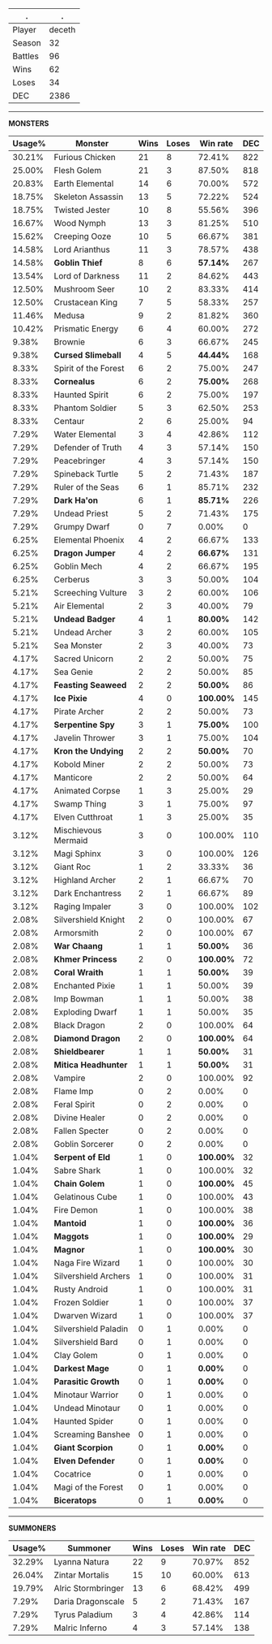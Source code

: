 .|.
|-|-
Player|deceth
Season|32
Battles|96
Wins|62
Loses|34
DEC|2386

---
**MONSTERS**

Usage%|Monster|Wins|Loses|Win rate|DEC|
-|-|-|-|-|-|
30.21%|Furious Chicken|21|8|72.41%|822|
25.00%|Flesh Golem|21|3|87.50%|818|
20.83%|Earth Elemental|14|6|70.00%|572|
18.75%|Skeleton Assassin|13|5|72.22%|524|
18.75%|Twisted Jester|10|8|55.56%|396|
16.67%|Wood Nymph|13|3|81.25%|510|
15.62%|Creeping Ooze|10|5|66.67%|381|
14.58%|Lord Arianthus|11|3|78.57%|438|
14.58%|**Goblin Thief**|8|6|**57.14%**|267|
13.54%|Lord of Darkness|11|2|84.62%|443|
12.50%|Mushroom Seer|10|2|83.33%|414|
12.50%|Crustacean King|7|5|58.33%|257|
11.46%|Medusa|9|2|81.82%|360|
10.42%|Prismatic Energy|6|4|60.00%|272|
9.38%|Brownie|6|3|66.67%|245|
9.38%|**Cursed Slimeball**|4|5|**44.44%**|168|
8.33%|Spirit of the Forest|6|2|75.00%|247|
8.33%|**Cornealus**|6|2|**75.00%**|268|
8.33%|Haunted Spirit|6|2|75.00%|197|
8.33%|Phantom Soldier|5|3|62.50%|253|
8.33%|Centaur|2|6|25.00%|94|
7.29%|Water Elemental|3|4|42.86%|112|
7.29%|Defender of Truth|4|3|57.14%|150|
7.29%|Peacebringer|4|3|57.14%|150|
7.29%|Spineback Turtle|5|2|71.43%|187|
7.29%|Ruler of the Seas|6|1|85.71%|232|
7.29%|**Dark Ha'on**|6|1|**85.71%**|226|
7.29%|Undead Priest|5|2|71.43%|175|
7.29%|Grumpy Dwarf|0|7|0.00%|0|
6.25%|Elemental Phoenix|4|2|66.67%|133|
6.25%|**Dragon Jumper**|4|2|**66.67%**|131|
6.25%|Goblin Mech|4|2|66.67%|195|
6.25%|Cerberus|3|3|50.00%|104|
5.21%|Screeching Vulture|3|2|60.00%|106|
5.21%|Air Elemental|2|3|40.00%|79|
5.21%|**Undead Badger**|4|1|**80.00%**|142|
5.21%|Undead Archer|3|2|60.00%|105|
5.21%|Sea Monster|2|3|40.00%|73|
4.17%|Sacred Unicorn|2|2|50.00%|75|
4.17%|Sea Genie|2|2|50.00%|85|
4.17%|**Feasting Seaweed**|2|2|**50.00%**|86|
4.17%|**Ice Pixie**|4|0|**100.00%**|145|
4.17%|Pirate Archer|2|2|50.00%|73|
4.17%|**Serpentine Spy**|3|1|**75.00%**|100|
4.17%|Javelin Thrower|3|1|75.00%|104|
4.17%|**Kron the Undying**|2|2|**50.00%**|70|
4.17%|Kobold Miner|2|2|50.00%|73|
4.17%|Manticore|2|2|50.00%|64|
4.17%|Animated Corpse|1|3|25.00%|29|
4.17%|Swamp Thing|3|1|75.00%|97|
4.17%|Elven Cutthroat|1|3|25.00%|35|
3.12%|Mischievous Mermaid|3|0|100.00%|110|
3.12%|Magi Sphinx|3|0|100.00%|126|
3.12%|Giant Roc|1|2|33.33%|36|
3.12%|Highland Archer|2|1|66.67%|70|
3.12%|Dark Enchantress|2|1|66.67%|89|
3.12%|Raging Impaler|3|0|100.00%|102|
2.08%|Silvershield Knight|2|0|100.00%|67|
2.08%|Armorsmith|2|0|100.00%|67|
2.08%|**War Chaang**|1|1|**50.00%**|36|
2.08%|**Khmer Princess**|2|0|**100.00%**|72|
2.08%|**Coral Wraith**|1|1|**50.00%**|39|
2.08%|Enchanted Pixie|1|1|50.00%|39|
2.08%|Imp Bowman|1|1|50.00%|38|
2.08%|Exploding Dwarf|1|1|50.00%|35|
2.08%|Black Dragon|2|0|100.00%|64|
2.08%|**Diamond Dragon**|2|0|**100.00%**|64|
2.08%|**Shieldbearer**|1|1|**50.00%**|31|
2.08%|**Mitica Headhunter**|1|1|**50.00%**|31|
2.08%|Vampire|2|0|100.00%|92|
2.08%|Flame Imp|0|2|0.00%|0|
2.08%|Feral Spirit|0|2|0.00%|0|
2.08%|Divine Healer|0|2|0.00%|0|
2.08%|Fallen Specter|0|2|0.00%|0|
2.08%|Goblin Sorcerer|0|2|0.00%|0|
1.04%|**Serpent of Eld**|1|0|**100.00%**|32|
1.04%|Sabre Shark|1|0|100.00%|32|
1.04%|**Chain Golem**|1|0|**100.00%**|45|
1.04%|Gelatinous Cube|1|0|100.00%|43|
1.04%|Fire Demon|1|0|100.00%|38|
1.04%|**Mantoid**|1|0|**100.00%**|36|
1.04%|**Maggots**|1|0|**100.00%**|29|
1.04%|**Magnor**|1|0|**100.00%**|30|
1.04%|Naga Fire Wizard|1|0|100.00%|30|
1.04%|Silvershield Archers|1|0|100.00%|31|
1.04%|Rusty Android|1|0|100.00%|31|
1.04%|Frozen Soldier|1|0|100.00%|37|
1.04%|Dwarven Wizard|1|0|100.00%|37|
1.04%|Silvershield Paladin|0|1|0.00%|0|
1.04%|Silvershield Bard|0|1|0.00%|0|
1.04%|Clay Golem|0|1|0.00%|0|
1.04%|**Darkest Mage**|0|1|**0.00%**|0|
1.04%|**Parasitic Growth**|0|1|**0.00%**|0|
1.04%|Minotaur Warrior|0|1|0.00%|0|
1.04%|Undead Minotaur|0|1|0.00%|0|
1.04%|Haunted Spider|0|1|0.00%|0|
1.04%|Screaming Banshee|0|1|0.00%|0|
1.04%|**Giant Scorpion**|0|1|**0.00%**|0|
1.04%|**Elven Defender**|0|1|**0.00%**|0|
1.04%|Cocatrice|0|1|0.00%|0|
1.04%|Magi of the Forest|0|1|0.00%|0|
1.04%|**Biceratops**|0|1|**0.00%**|0|

---
**SUMMONERS**

Usage%|Summoner|Wins|Loses|Win rate|DEC|
-|-|-|-|-|-|
32.29%|Lyanna Natura|22|9|70.97%|852|
26.04%|Zintar Mortalis|15|10|60.00%|613|
19.79%|Alric Stormbringer|13|6|68.42%|499|
7.29%|Daria Dragonscale|5|2|71.43%|167|
7.29%|Tyrus Paladium|3|4|42.86%|114|
7.29%|Malric Inferno|4|3|57.14%|138|
